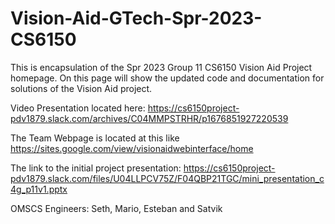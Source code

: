 # Vision-Aid-GTech-Spr-2023-CS6150

This is encapsulation of the Spr 2023 Group 11 CS6150 Vision Aid Project homepage. On this page will show the updated code and documentation for solutions
of the Vision Aid project.

Video Presentation located here: https://cs6150project-pdv1879.slack.com/archives/C04MMPSTRHR/p1676851927220539

The Team Webpage is located at this like https://sites.google.com/view/visionaidwebinterface/home

The link to the initial project presentation: https://cs6150project-pdv1879.slack.com/files/U04LLPCV75Z/F04QBP21TGC/mini_presentation_c4g_p11v1.pptx

OMSCS Engineers: Seth, Mario, Esteban and Satvik

